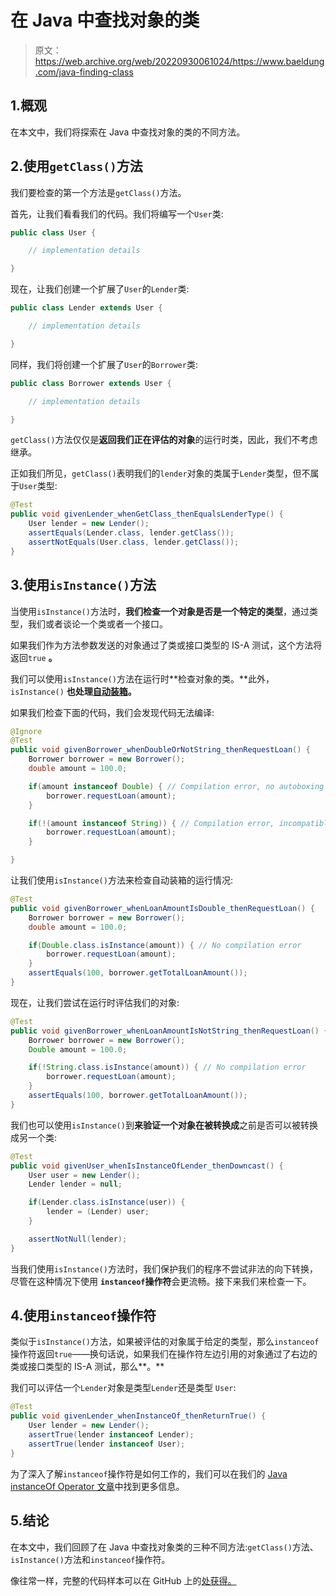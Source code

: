 # 在 Java 中查找对象的类

> 原文：<https://web.archive.org/web/20220930061024/https://www.baeldung.com/java-finding-class>

## 1.概观

在本文中，我们将探索在 Java 中查找对象的类的不同方法。

## 2.使用`getClass()`方法

我们要检查的第一个方法是`getClass()`方法。

首先，让我们看看我们的代码。我们将编写一个`User`类:

```java
public class User {

    // implementation details

}
```

现在，让我们创建一个扩展了`User`的`Lender`类:

```java
public class Lender extends User {

    // implementation details

}
```

同样，我们将创建一个扩展了`User`的`Borrower`类:

```java
public class Borrower extends User {

    // implementation details

}
```

`getClass()`方法仅仅是**返回我们正在评估的对象**的运行时类，因此，我们不考虑继承。

正如我们所见，`getClass()`表明我们的`lender`对象的类属于`Lender`类型，但不属于`User`类型:

```java
@Test
public void givenLender_whenGetClass_thenEqualsLenderType() {
    User lender = new Lender();
    assertEquals(Lender.class, lender.getClass());
    assertNotEquals(User.class, lender.getClass());
}
```

## 3.使用`isInstance()`方法

当使用`isInstance()`方法时，**我们检查一个对象是否是一个特定的类型**，通过类型，我们或者谈论一个类或者一个接口。

如果我们作为方法参数发送的对象通过了类或接口类型的 IS-A 测试，这个方法将返回`true` **。**

我们可以使用`isInstance()`方法在运行时**检查对象的类。**此外，`isInstance()` **也处理[自动装箱](/web/20221208143830/https://www.baeldung.com/java-wrapper-classes#autoboxing-and-unboxing)。**

如果我们检查下面的代码，我们会发现代码无法编译:

```java
@Ignore
@Test
public void givenBorrower_whenDoubleOrNotString_thenRequestLoan() {
    Borrower borrower = new Borrower();
    double amount = 100.0;

    if(amount instanceof Double) { // Compilation error, no autoboxing
        borrower.requestLoan(amount);
    }

    if(!(amount instanceof String)) { // Compilation error, incompatible operands
        borrower.requestLoan(amount);
    }

}
```

让我们使用`isInstance()`方法来检查自动装箱的运行情况:

```java
@Test
public void givenBorrower_whenLoanAmountIsDouble_thenRequestLoan() {
    Borrower borrower = new Borrower();
    double amount = 100.0;

    if(Double.class.isInstance(amount)) { // No compilation error
        borrower.requestLoan(amount);
    }
    assertEquals(100, borrower.getTotalLoanAmount());
}
```

现在，让我们尝试在运行时评估我们的对象:

```java
@Test
public void givenBorrower_whenLoanAmountIsNotString_thenRequestLoan() {
    Borrower borrower = new Borrower();
    Double amount = 100.0;

    if(!String.class.isInstance(amount)) { // No compilation error
        borrower.requestLoan(amount);
    }
    assertEquals(100, borrower.getTotalLoanAmount());
}
```

我们也可以使用`isInstance()`到**来验证一个对象在被转换成**之前是否可以被转换成另一个类:

```java
@Test
public void givenUser_whenIsInstanceOfLender_thenDowncast() {
    User user = new Lender();
    Lender lender = null;

    if(Lender.class.isInstance(user)) {
        lender = (Lender) user;
    }

    assertNotNull(lender);
}
```

当我们使用`isInstance()`方法时，我们保护我们的程序不尝试非法的向下转换，尽管在这种情况下使用 **`instanceof`操作符**会更流畅。接下来我们来检查一下。

## 4.使用`instanceof`操作符

类似于`isInstance()`方法，如果被评估的对象属于给定的类型，那么`instanceof`操作符返回`true`——换句话说，如果我们在操作符左边引用的对象通过了右边的类或接口类型的 IS-A 测试，那么**。**

我们可以评估一个`Lender`对象是类型`Lender`还是类型 `User`:

```java
@Test
public void givenLender_whenInstanceOf_thenReturnTrue() {
    User lender = new Lender();
    assertTrue(lender instanceof Lender);
    assertTrue(lender instanceof User);
}
```

为了深入了解`instanceof`操作符是如何工作的，我们可以在我们的 [Java instanceOf Operator 文章](/web/20221208143830/https://www.baeldung.com/java-instanceof)中找到更多信息。

## 5.结论

在本文中，我们回顾了在 Java 中查找对象类的三种不同方法:`getClass()`方法、`isInstance()`方法和`instanceof`操作符。

像往常一样，完整的代码样本可以在 GitHub 上的[处获得。](https://web.archive.org/web/20221208143830/https://github.com/eugenp/tutorials/tree/master/core-java-modules/core-java-lang-operators)